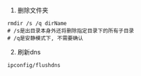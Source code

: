 1. 删除文件夹
```shell
rmdir /s /q dirName
# /s是出目录本身外还将删除指定目录下的所有子目录
# /q是安静模式下, 不需要确认
```
2. 刷新dns
```shell
ipconfig/flushdns
```
